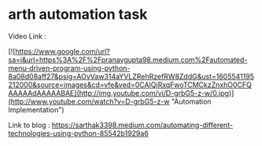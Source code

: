 # arth automation task
Video Link : 



[![https://www.google.com/url?sa=i&url=https%3A%2F%2Fpranavgupta98.medium.com%2Fautomated-menu-driven-program-using-python-8a08d08aff27&psig=AOvVaw314aYVLZRehRzefRW8ZddG&ust=1605541195212000&source=images&cd=vfe&ved=0CAIQjRxqFwoTCMCkzZnxhO0CFQAAAAAdAAAAABAE](http://img.youtube.com/vi/D-grbG5-z-w/0.jpg)](http://www.youtube.com/watch?v=D-grbG5-z-w "Automation Implementation")


Link to blog : https://sarthak3398.medium.com/automating-different-technologies-using-python-85542b1929a6
